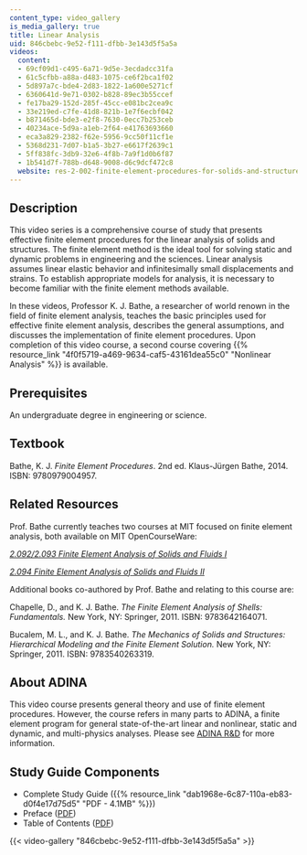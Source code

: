 ```yaml
---
content_type: video_gallery
is_media_gallery: true
title: Linear Analysis
uid: 846cbebc-9e52-f111-dfbb-3e143d5f5a5a
videos:
  content:
  - 69cf09d1-c495-6a71-9d5e-3ecdadcc31fa
  - 61c5cfbb-a88a-d483-1075-ce6f2bca1f02
  - 5d897a7c-bde4-2d83-1822-1a600e5271cf
  - 6360641d-9e71-0302-b828-89ec3b55ccef
  - fe17ba29-152d-285f-45cc-e081bc2cea9c
  - 33e219ed-c7fe-41d8-821b-1e7f6ecbf042
  - b871465d-bde3-e2f8-7630-0ecc7b253ceb
  - 40234ace-5d9a-a1eb-2f64-e41763693660
  - eca3a829-2382-f62e-5956-9cc50f11cf1e
  - 5368d231-7d07-b1a5-3b27-e6617f2639c1
  - 5ff838fc-3db9-32e6-4f8b-7a9f1d0b6f87
  - 1b541d7f-788b-d648-9008-d6c9dcf472c8
  website: res-2-002-finite-element-procedures-for-solids-and-structures-spring-2010
---
```


Description
-----------

This video series is a comprehensive course of study that presents effective finite element procedures for the linear analysis of solids and structures. The finite element method is the ideal tool for solving static and dynamic problems in engineering and the sciences. Linear analysis assumes linear elastic behavior and infinitesimally small displacements and strains. To establish appropriate models for analysis, it is necessary to become familiar with the finite element methods available.

In these videos, Professor K. J. Bathe, a researcher of world renown in the field of finite element analysis, teaches the basic principles used for effective finite element analysis, describes the general assumptions, and discusses the implementation of finite element procedures. Upon completion of this video course, a second course covering {{% resource_link "4f0f5719-a469-9634-caf5-43161dea55c0" "Nonlinear Analysis" %}} is available.

Prerequisites
-------------

An undergraduate degree in engineering or science.

Textbook
--------

Bathe, K. J. _Finite Element Procedures_. 2nd ed. Klaus-Jürgen Bathe, 2014. ISBN: 9780979004957.

Related Resources
-----------------

Prof. Bathe currently teaches two courses at MIT focused on finite element analysis, both available on MIT OpenCourseWare:

[_2.092/2.093 Finite Element Analysis of Solids and Fluids I_](/courses/2-092-finite-element-analysis-of-solids-and-fluids-i-fall-2009)

[_2.094 Finite Element Analysis of Solids and Fluids II_](/courses/2-094-finite-element-analysis-of-solids-and-fluids-ii-spring-2011)

Additional books co-authored by Prof. Bathe and relating to this course are:

Chapelle, D., and K. J. Bathe. _The Finite Element Analysis of Shells: Fundamentals._ New York, NY: Springer, 2011. ISBN: 9783642164071.

Bucalem, M. L., and K. J. Bathe. _The Mechanics of Solids and Structures: Hierarchical Modeling and the Finite Element Solution._ New York, NY: Springer, 2011. ISBN: 9783540263319.

About ADINA
-----------

This video course presents general theory and use of finite element procedures. However, the course refers in many parts to ADINA, a finite element program for general state-of-the-art linear and nonlinear, static and dynamic, and multi-physics analyses. Please see [ADINA R&D](http://www.adina.com/) for more information.

Study Guide Components
----------------------

*   Complete Study Guide ({{% resource_link "dab1968e-6c87-110a-eb83-d0f4e17d75d5" "PDF - 4.1MB" %}})
*   Preface ([PDF](/resources/res-2-002-finite-element-procedures-for-solids-and-structures-spring-2010/linear/MITRES2_002S10_preface.pdf))
*   Table of Contents ([PDF](/resources/res-2-002-finite-element-procedures-for-solids-and-structures-spring-2010/linear/MITRES2_002S10_toc.pdf))

{{< video-gallery "846cbebc-9e52-f111-dfbb-3e143d5f5a5a" >}}

